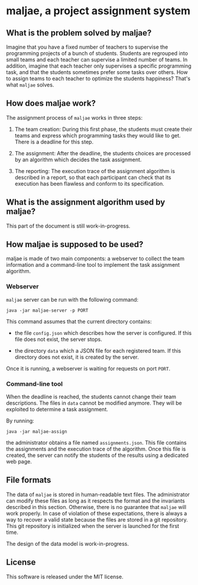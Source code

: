 # maljae, a project assignment system

## What is the problem solved by maljae?

Imagine that you have a fixed number of teachers to supervise the
programming projects of a bunch of students. Students are regrouped
into small teams and each teacher can supervise a limited number of
teams. In addition, imagine that each teacher only supervises a
specific programming task, and that the students sometimes prefer some
tasks over others. How to assign teams to each teacher to optimize the
students happiness? That's what `maljae` solves.

## How does maljae work?

The assignment process of `maljae` works in three steps:

1. The team creation: During this first phase, the students must create
   their teams and express which programming tasks they would like to
   get. There is a deadline for this step.

2. The assignment: After the deadline, the students choices are
   processed by an algorithm which decides the task assignment.

3. The reporting: The execution trace of the assignment algorithm
   is described in a report, so that each participant can check that
   its execution has been flawless and conform to its specification.

## What is the assignment algorithm used by maljae?

This part of the document is still work-in-progress.

## How maljae is supposed to be used?

maljae is made of two main components: a webserver to collect the team
information and a command-line tool to implement the task assignment
algorithm.

### Webserver

`maljae` server can be run with the following command:

```
java -jar maljae-server -p PORT
```

This command assumes that the current directory contains:

- the file `config.json` which describes how the server is configured.
  If this file does not exist, the server stops.

- the directory `data` which a JSON file for each registered team.
  If this directory does not exist, it is created by the server.

Once it is running, a webserver is waiting for requests on port
`PORT`.

### Command-line tool

When the deadline is reached, the students cannot change their team
descriptions. The files in `data` cannot be modified anymore. They
will be exploited to determine a task assignment.

By running:

```
java -jar maljae-assign
```

the administrator obtains a file named `assignments.json`. This file
contains the assignments and the execution trace of the
algorithm. Once this file is created, the server can notify the
students of the results using a dedicated web page.

## File formats

The data of `maljae` is stored in human-readable text files. The
administrator can modify these files as long as it respects the format
and the invariants described in this section. Otherwise, there is no
guarantee that `maljae` will work properly. In case of violation of
these expectations, there is always a way to recover a valid state
because the files are stored in a git repository. This git repository
is initialized when the server is launched for the first time.

The design of the data model is work-in-progress.

## License

This software is released under the MIT license.
